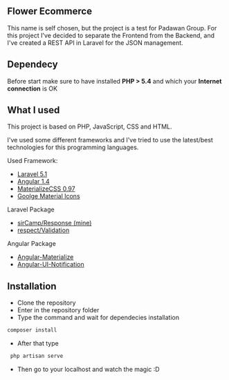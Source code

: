 ## Flower Ecommerce

This name is self chosen, but the project is a test for Padawan Group.
For this project I've decided to separate the Frontend from the Backend, and I've created a REST API in Laravel for the JSON management.


## Dependecy

Before start make sure to have installed **PHP > 5.4** and which your **Internet connection** is OK

## What I used

This project is based on PHP, JavaScript, CSS and HTML.

I've used some different frameworks and I've tried to use the latest/best technologies for this programming languages.

Used Framework:
+ [Laravel 5.1](http://laravel.com/docs/5.1/releases)
+ [Angular 1.4](https://angularjs.org/)
+ [MaterializeCSS 0.97](http://materializecss.com/)
+ [Goolge Material Icons](https://www.google.com/design/icons/)

Laravel Package
+ [sirCamp/Response (mine)](https://github.com/sirCamp/response)
+ [respect/Validation](https://github.com/Respect/Validation)

Angular Package
+ [Angular-Materialize](https://github.com/krescruz/angular-materialize)
+ [Angular-UI-Notification](https://github.com/alexcrack/angular-ui-notification)

## Installation

+ Clone the repository
+ Enter in the repository folder
+ Type the command and wait for dependecies installation
```bash 
composer install
``` 
+ After that type 
```php 
 php artisan serve
```
+ Then go to your localhost and watch the magic :D
